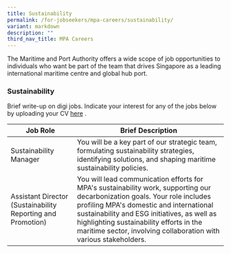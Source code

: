 ```yaml
---
title: Sustainability
permalink: /for-jobseekers/mpa-careers/sustainability/
variant: markdown
description: ""
third_nav_title: MPA Careers
---
```

The Maritime and Port Authority offers a wide scope of job opportunities to individuals who want be part of the team that drives Singapore as a leading international maritime centre and global hub port.

### Sustainability
Brief write-up on digi jobs. Indicate your interest for any of the jobs below by uploading your CV [here](forms.sg) .

|Job Role | Brief Description | 
| -------- | -------- | 
| Sustainability Manager | You will be a key part of our strategic team, formulating sustainability strategies, identifying solutions, and shaping maritime sustainability policies. | 
| Assistant Director (Sustainability Reporting and Promotion) | You will lead communication efforts for MPA's sustainability work, supporting our decarbonization goals. Your role includes profiling MPA's domestic and international sustainability and ESG initiatives, as well as highlighting sustainability efforts in the maritime sector, involving collaboration with various stakeholders. | 